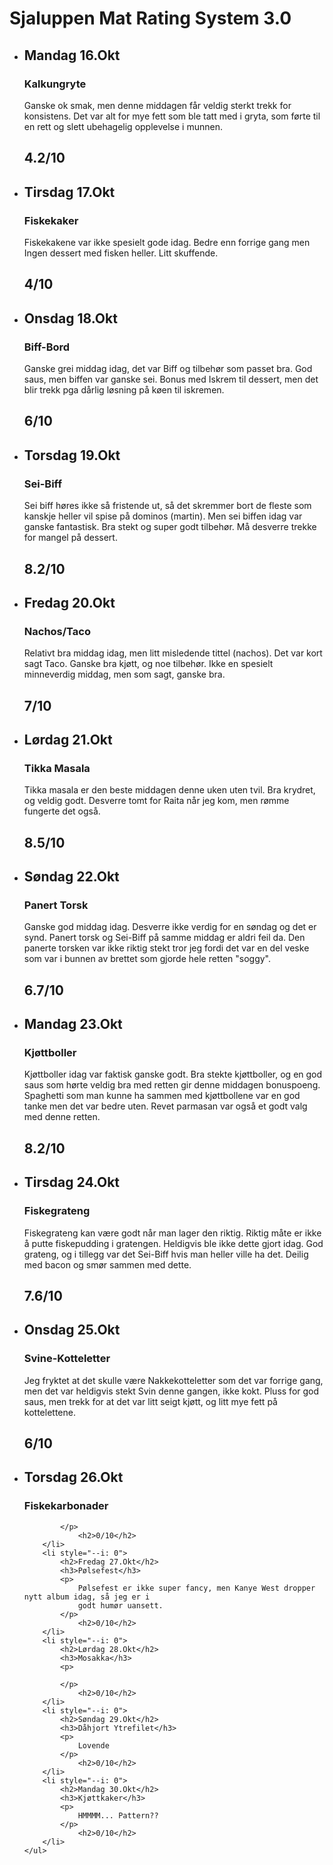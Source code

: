 <html>
<head>
<title>Sjaluppen Mat Rating </title>
<link rel="icon" type="image/png" href="https://cdn-icons-png.flaticon.com/512/3075/3075929.png"/>
<link rel="stylesheet" href="sjaluppen.css">
</head>
<body>
    <h1>Sjaluppen Mat Rating System 3.0</h1>
    <ul style="--length: 5" role="list">
        <li style="--i: 2.1">
            <h2>Mandag 16.Okt</h2>
            <h3>Kalkungryte</h3>
            <p>Ganske ok smak, men denne middagen får veldig sterkt trekk for konsistens. Det var alt for mye fett som
                ble tatt med i gryta, som førte til en rett og slett ubehagelig opplevelse i munnen.
            </p>
            <h2>4.2/10</h2>
        </li>
        <li style="--i: 2">
            <h2>Tirsdag 17.Okt</h2>
            <h3>Fiskekaker</h3>
            <p>Fiskekakene var ikke spesielt gode idag. Bedre enn 
                forrige gang men Ingen dessert med fisken heller. Litt skuffende.</p>
                <h2>4/10</h2>
        </li>
        <li style="--i: 3">
            <h2>Onsdag 18.Okt</h2>
            <h3>Biff-Bord</h3>
            <p>Ganske grei middag idag, det var Biff og tilbehør som passet bra.
                God saus, men biffen var ganske sei. Bonus med Iskrem til dessert, men det blir
                trekk pga dårlig løsning på køen til iskremen.
            </p>
                <h2>6/10</h2>
        </li>
        <li style="--i: 4.1">
            <h2>Torsdag 19.Okt</h2>
            <h3>Sei-Biff</h3>
            <p>Sei biff høres ikke så fristende ut, så det skremmer bort de fleste som kanskje
                 heller vil spise på dominos (martin). Men sei biffen idag var ganske fantastisk.
                 Bra stekt og super godt tilbehør. Må desverre trekke for mangel på dessert.
            </p>
                <h2>8.2/10</h2>
        </li>
        <li style="--i: 3.5">
            <h2>Fredag 20.Okt</h2>
            <h3>Nachos/Taco</h3>
            <p>Relativt bra middag idag, men litt misledende tittel (nachos). Det var kort sagt Taco.
                Ganske bra kjøtt, og noe tilbehør. Ikke en spesielt minneverdig middag, men som sagt, ganske bra.
            </p>
                <h2>7/10</h2>
        </li>
        <li style="--i: 4.25">
            <h2>Lørdag 21.Okt</h2>
            <h3>Tikka Masala</h3>
            <p>Tikka masala er den beste middagen denne uken uten tvil. Bra krydret, og veldig godt. 
                Desverre tomt for Raita når jeg kom, men rømme fungerte det også.</p>
                <h2>8.5/10</h2>
        </li>
        <li style="--i: 3.35">
            <h2>Søndag 22.Okt</h2>
            <h3>Panert Torsk</h3>
            <p>Ganske god middag idag. Desverre ikke verdig for en søndag og det er synd. 
                Panert torsk og Sei-Biff på samme middag er aldri feil da. 
                Den panerte torsken var ikke riktig stekt tror jeg fordi det var 
                en del veske som var i bunnen av brettet som gjorde hele retten "soggy".
            </p>
                <h2>6.7/10</h2>
        </li>
        <li style="--i: 4.1">
            <h2>Mandag 23.Okt</h2>
            <h3>Kjøttboller</h3>
            <p>Kjøttboller idag var faktisk ganske godt. Bra stekte kjøttboller, og en god saus
                 som hørte veldig bra med retten gir denne middagen bonuspoeng. Spaghetti som man 
                 kunne ha sammen med kjøttbollene var en god tanke men det var bedre uten.
                 Revet parmasan var også et godt valg med denne retten.
            </p>
                <h2>8.2/10</h2>
        </li>
        <li style="--i: 3.8">
            <h2>Tirsdag 24.Okt</h2>
            <h3>Fiskegrateng</h3>
            <p>Fiskegrateng kan være godt når man lager den riktig. Riktig måte er ikke å putte fiskepudding
                 i gratengen. Heldigvis ble ikke dette gjort idag. God grateng, og i tillegg var det Sei-Biff 
                 hvis man heller ville ha det. Deilig med bacon og smør sammen med dette. 
            </p>
                <h2>7.6/10</h2>
        </li>
        <li style="--i: 3">
            <h2>Onsdag 25.Okt</h2>
            <h3>Svine-Kotteletter</h3>
            <p>Jeg fryktet at det skulle være Nakkekotteletter som det var forrige gang, men det var 
                heldigvis stekt Svin denne gangen, ikke kokt. Pluss for god saus, men trekk for at det var 
                litt seigt kjøtt, og litt mye fett på kottelettene.
            </p>
                <h2>6/10</h2>
        </li>
        <li style="--i: 0">
            <h2>Torsdag 26.Okt</h2>
            <h3>Fiskekarbonader</h3>
            <p>

            </p>
                <h2>0/10</h2>
        </li>
        <li style="--i: 0">
            <h2>Fredag 27.Okt</h2>
            <h3>Pølsefest</h3>
            <p>
                Pølsefest er ikke super fancy, men Kanye West dropper nytt album idag, så jeg er i 
                godt humør uansett.
            </p>
                <h2>0/10</h2>
        </li>
        <li style="--i: 0">
            <h2>Lørdag 28.Okt</h2>
            <h3>Mosakka</h3>
            <p>
                
            </p>
                <h2>0/10</h2>
        </li>
        <li style="--i: 0">
            <h2>Søndag 29.Okt</h2>
            <h3>Dåhjort Ytrefilet</h3>
            <p>
                Lovende
            </p>
                <h2>0/10</h2>
        </li>
        <li style="--i: 0">
            <h2>Mandag 30.Okt</h2>
            <h3>Kjøttkaker</h3>
            <p>
                HMMMM... Pattern??
            </p>
                <h2>0/10</h2>
        </li>
    </ul>
    
</body>


</html>

